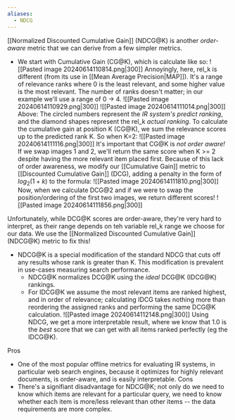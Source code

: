 ```yaml
---
aliases:
  - NDCG
---
```

 [[Normalized Discounted Cumulative Gain]] (NDCG@K) is another *order-aware* metric that we can derive from a few simpler metrics.
- We start with Cumulative Gain (CG@K), which is calculate like so:
![[Pasted image 20240614110814.png|300]]
Annoyingly, here, rel_k is different (from its use in [[Mean Average Precision|MAP]]). It's a range of relevance ranks where 0 is the least relevant, and some higher value is the most relevant. The number of ranks doesn't matter; in our example we'll use a range of 0 -> 4.
![[Pasted image 20240614110929.png|300]]
![[Pasted image 20240614111014.png|300]]
Above: The circled numbers represent the *IR system's predict ranking*, and the diamond shapes represent the rel_k *actual ranking*.
To calculate the cumulative gain at position K (CG@K), we sum the relevance scores up to the predicted rank K. So when K=2:
![[Pasted image 20240614111116.png|300]]
It's important that CG@K is *not order aware!* If we swap images 1 and 2, we'll return the same score when K >= 2 despite having the more relevant item placed first.
Because of this lack of order awareness, we modify our [[Cumulative Gain]] metric to [[Discounted Cumulative Gain]] (DCG), adding a penalty in the form of $log_2(1+k)$ to the formula:
![[Pasted image 20240614111810.png|300]]
Now, when we calculate DCG@2 and if we were to swap the position/ordering of the first two images, we return different scores!
![[Pasted image 20240614111856.png|300]]

Unfortunately, while DCG@K scores are order-aware, they're very hard to interpret, as their range depends on teh variable rel_k range we choose for our data.
We use the [[Normalized Discounted Cumulative Gain]] (NDCG@K) metric to fix this!
- NDCG@K is a special modification of the standard NDCG that cuts off any results whose rank is greater than K. This modification is prevalent in use-cases measuring search performance.
	- NDCG@K normalizes DCG@K using the *ideal* DCG@K (IDCG@K) rankings.
	- For IDCG@K we assume the most relevant items are ranked highest, and in order of relevance; calculating IDCG takes nothing more than reordering the assigned ranks and performing the same DCG@K calculation.
![[Pasted image 20240614112148.png|300]]
Using NDCG, we get a more interpretable result, where we know that 1.0 is the *best* score that we can get with all items ranked perfectly (eg the IDCG@K).

Pros
- One of the most popular offline metrics for evaluating IR systems, in particular web search engines, because it optimizes for highly relevant documents, is order-aware, and is easily interpretable.
Cons
- There's a signifiant disadvantage for NDCG@K; not only do we need to know which items are relevant for a particular query, we need to know whether each item is more/less relevant than other items -- the data requirements are more complex.